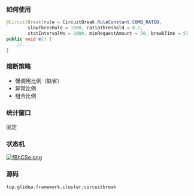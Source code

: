 ### 如何使用
```java
@CircuitBreak(rule = CircuitBreak.RuleConstant.COMB_RATIO,
        slowThreshold = 1000, ratioThreshold = 0.7,
        statIntervalMs = 2000, minRequestAmount = 50, breakTime = 5)
public void m() {
    //...
}
```
### 熔断策略
* 慢调用比例（缺省）
* 异常比例
* 组合比例
### 统计窗口
固定
### 状态机
[![fBhCSe.png](https://z3.ax1x.com/2021/08/13/fBhCSe.png)](https://imgtu.com/i/fBhCSe)
### 源码
`top.glidea.framework.cluster.circuitbreak`

